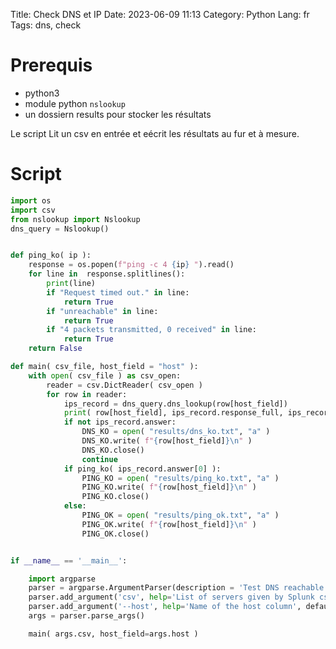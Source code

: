 Title: Check DNS et IP
Date: 2023-06-09 11:13
Category: Python
Lang: fr
Tags: dns, check


# Prerequis
 * python3
 * module python `nslookup`
 * un dossiern results pour stocker les résultats
 
 Le script Lit un csv en entrée et eécrit les résultats au fur et à mesure.
 
# Script
 
```python
import os
import csv
from nslookup import Nslookup
dns_query = Nslookup()


def ping_ko( ip ):
    response = os.popen(f"ping -c 4 {ip} ").read()
    for line in  response.splitlines():
        print(line)
        if "Request timed out." in line:
            return True
        if "unreachable" in line:
            return True
        if "4 packets transmitted, 0 received" in line:
            return True
    return False

def main( csv_file, host_field = "host" ):
    with open( csv_file ) as csv_open:
        reader = csv.DictReader( csv_open )
        for row in reader:
            ips_record = dns_query.dns_lookup(row[host_field])
            print( row[host_field], ips_record.response_full, ips_record.answer )
            if not ips_record.answer:
                DNS_KO = open( "results/dns_ko.txt", "a" )
                DNS_KO.write( f"{row[host_field]}\n" )
                DNS_KO.close()
                continue
            if ping_ko( ips_record.answer[0] ):
                PING_KO = open( "results/ping_ko.txt", "a" )
                PING_KO.write( f"{row[host_field]}\n" )
                PING_KO.close()
            else:
                PING_OK = open( "results/ping_ok.txt", "a" )
                PING_OK.write( f"{row[host_field]}\n" )
                PING_OK.close()


if __name__ == '__main__':

    import argparse
    parser = argparse.ArgumentParser(description = 'Test DNS reachable servers')
    parser.add_argument('csv', help='List of servers given by Splunk csv file')
    parser.add_argument('--host', help='Name of the host column', default="host")
    args = parser.parse_args()

    main( args.csv, host_field=args.host )
```
